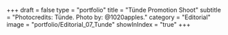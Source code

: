 +++
draft = false
type = "portfolio"
title = "Tünde Promotion Shoot"
subtitle = "Photocredits: Tünde. Photo by: @1020apples."
category = "Editorial"
image = "portfolio/Editorial_07_Tunde"
showInIndex = "true"
+++